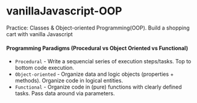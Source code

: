 # vanillaJavascript-OOP

Practice: Classes &amp; Object-oriented Programming(OOP). Build a shopping cart with vanilla Javascript

#### Programming Paradigms (Procedural vs Object Oriented vs Functional)

- `Procedural` - Write a sequencial series of execution steps/tasks. Top to bottom code execution.
- `Object-oriented` - Organize data and logic objects (properties + methods). Organize code in logical entities.
- `Functional` - Organize code in (pure) functions with clearly defined tasks. Pass data around via parameters.
